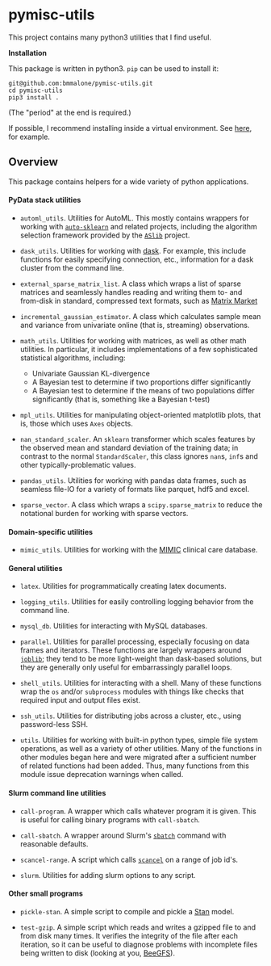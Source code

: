 # pymisc-utils
This project contains many python3 utilities that I find useful.

**Installation**

This package is written in python3. `pip` can be used to install it:

```
git@github.com:bmmalone/pymisc-utils.git
cd pymisc-utils
pip3 install .
```

(The "period" at the end is required.)

If possible, I recommend installing inside a virtual environment. See 
[here](http://www.simononsoftware.com/virtualenv-tutorial-part-2/>), for example.

## Overview

This package contains helpers for a wide variety of python applications.

#### PyData stack utilities

* `automl_utils`. Utilities for AutoML. This mostly contains wrappers for
    working with [`auto-sklearn`](https://github.com/automl/auto-sklearn)
    and related projects, including the algorithm selection framework provided
    by the [`ASlib`](https://github.com/mlindauer/ASlibScenario) project.

* `dask_utils`. Utilities for working with [dask](https://dask.pydata.org/en/latest/).
    For example, this include functions for easily specifying connection, etc.,
    information for a dask cluster from the command line.
    
* `external_sparse_matrix_list`. A class which wraps a list of sparse matrices
    and seamlessly handles reading and writing them to- and from-disk in
    standard, compressed text formats, such as [Matrix Market](http://math.nist.gov/MatrixMarket/formats.html)

* `incremental_gaussian_estimator`. A class which calculates sample mean and
    variance from univariate online (that is, streaming) observations.

* `math_utils`. Utilities for working with matrices, as well as other
    math utilities. In particular, it includes implementations of a few
    sophisticated statistical algorithms, including:
    
    * Univariate Gaussian KL-divergence
    * A Bayesian test to determine if two proportions differ significantly
    * A Bayesian test to determine if the means of two populations differ
        significantly (that is, something like a Bayesian t-test)

* `mpl_utils`. Utilities for manipulating object-oriented matplotlib plots, that
    is, those which uses `Axes` objects.
    
* `nan_standard_scaler`. An `sklearn` transformer which scales features by the
    observed mean and standard deviation of the training data; in contrast to
    the normal `StandardScaler`, this class ignores `nan`s, `inf`s and other
    typically-problematic values.
    
* `pandas_utils`. Utilities for working with pandas data frames, such as
    seamless file-IO for a variety of formats like parquet, hdf5 and excel.
    
* `sparse_vector`. A class which wraps a `scipy.sparse_matrix` to reduce the
    notational burden for working with sparse vectors.
    
#### Domain-specific utilities

* `mimic_utils`. Utilities for working with the [MIMIC](https://mimic.physionet.org/)
    clinical care database.

#### General utilities
* `latex`. Utilities for programmatically creating latex documents.

* `logging_utils`. Utilities for easily controlling logging behavior from the
    command line.
    
* `mysql_db`. Utilities for interacting with MySQL databases.
    
* `parallel`. Utilities for parallel processing, especially focusing on data
    frames and iterators. These functions are largely wrappers around
    [`joblib`](https://pythonhosted.org/joblib/); they tend to be more
    light-weight than dask-based solutions, but they are generally only useful
    for embarrassingly parallel loops.
    
* `shell_utils`. Utilities for interacting with a shell. Many of these functions
    wrap the `os` and/or `subprocess` modules with things like checks that
    required input and output files exist.
    
* `ssh_utils`. Utilities for distributing jobs across a cluster, etc., using
    password-less SSH.

* `utils`. Utilities for working with built-in python types, simple file system
    operations, as well as a variety of other utilities. Many of the functions
    in other modules began here and were migrated after a sufficient number of
    related functions had been added. Thus, many functions from this module
    issue deprecation warnings when called.
    
#### Slurm command line utilities

* `call-program`. A wrapper which calls whatever program it is given. This is
    useful for calling binary programs with `call-sbatch`.

* `call-sbatch`. A wrapper around Slurm's [`sbatch`](https://slurm.schedmd.com/sbatch.html)
    command with reasonable defaults.
    
* `scancel-range`. A script which calls [`scancel`](https://slurm.schedmd.com/scancel.html)
    on a range of job id's.
    
* `slurm`. Utilities for adding slurm options to any script.


#### Other small programs

* `pickle-stan`. A simple script to compile and pickle a
    [Stan](http://mc-stan.org/) model.
    
* `test-gzip`. A simple script which reads and writes a gzipped file to and from
    disk many times. It verifies the integrity of the file after each iteration,
    so it can be useful to diagnose problems with incomplete files being
    written to disk (looking at you, [BeeGFS](https://www.beegfs.io/content/)).